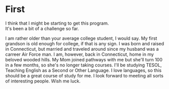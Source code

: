 # First
I think that I might be starting to get this program.  
It's been a bit of a challenge so far.

I am rather older than your average college student, I would say.
My first grandson is old enough for college, if that is any sign.
I was born and raised in Connecticut, but married and traveled around since my husband was a carreer Air Force man.
I am, however, back in Connecticut, home in my beloved wooded hills.
My Mom joined pathways with me but she'll turn 100 in a few months, so she's no longer taking courses.
I'll be studying TESOL, Teaching English as a Second or Other Language.
I love languages, so this should be a great course of study for me.
I look forward to meeting all sorts of interesting people.
Wish me luck.
